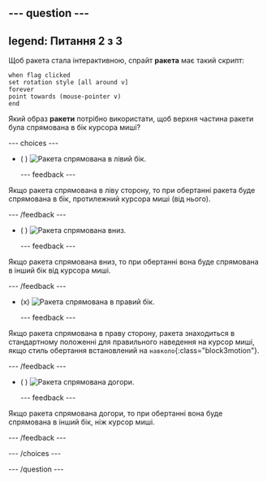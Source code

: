 --- question ---
---
legend: Питання 2 з 3
---

Щоб ракета стала інтерактивною, спрайт **ракета** має такий скрипт:

```blocks3
when flag clicked
set rotation style [all around v]
forever
point towards (mouse-pointer v)
end
```

Який образ **ракети** потрібно використати, щоб верхня частина ракети була спрямована в бік курсора миші?

--- choices ---

- ( ) ![Ракета спрямована в лівий бік.](images/rocket_left.png)

  --- feedback ---

Якщо ракета спрямована в ліву сторону, то при обертанні ракета буде спрямована в бік, протилежний курсора миші (від нього).

  --- /feedback ---

- ( ) ![Ракета спрямована вниз.](images/rocket_down.png)

  --- feedback ---

Якщо ракета спрямована вниз, то при обертанні вона буде спрямована в інший бік від курсора миші.

  --- /feedback ---

- (x) ![Ракета спрямована в правий бік.](images/rocket_right.png)

  --- feedback ---

Якщо ракета спрямована в праву сторону, ракета знаходиться в стандартному положенні для правильного наведення на курсор миші, якщо стиль обертання встановлений на `навколо`{:class="block3motion"}.

  --- /feedback ---

- ( ) ![Ракета спрямована догори.](images/rocket_up.png)

  --- feedback ---

Якщо ракета спрямована догори, то при обертанні вона буде спрямована в інший бік, ніж курсор миші.

  --- /feedback ---

--- /choices ---

--- /question ---
